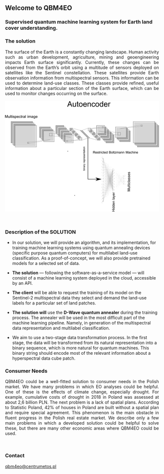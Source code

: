 ## Welcome to QBM4EO

### Supervised quantum machine learning system for Earth land cover understanding.


### The solution 

<div style="text-align: justify"> 
The surface of the Earth is a constantly changing landscape. Human activity such as urban development, agriculture, mining and geoengineering impacts Earth surface significantly. Currently, these changes can be observed from the Earth’s orbit using a multitude of sensors deployed on satellites like the Sentinel constellation. These satellites provide Earth observation information from multispectral sensors. This information can be used to determine land-use classes. These classes provide refined, useful information about a particular section of the Earth surface, which can be used to monitor changes occurring on the surface. 
</div>
&nbsp;
<img title="Autoencoder" alt="Autoencoder" src="img/autoencoder.png" />

&nbsp;

### Description of the SOLUTION 


- In our solution, we will provide an algorithm, and its implementation, for training machine learning systems using quantum annealing devices (specific purpose quantum computers) for multilabel land-use classification. As a proof-of-concept, we will also provide pretrained models for a selected set of data. 

- **The solution** — following the software-as-a-service model — will consist of a machine learning system deployed in the cloud, accessible by an API. 

- **The client** will be able to request the training of its model on the Sentinel-2 multispectral data they select and demand the land-use labels for a particular set of land patches.

- **The solution will** use the **D-Wave quantum annealer** during the training process. The annealer will be used in the most difficult part of the machine learning pipeline. Namely, in generation of the multispectral data representation and multilabel classification. 

- We aim to use a two-stage data transformation process. In the first stage, the data will be transformed from its natural representation into a binary sequence, which is more natural for quantum machines. This binary string should encode most of the relevant information about a hyperspectral data cube patch. 

### Consumer Needs

<div style="text-align: justify"> 
QBM4EO could be a well-fitted solution to consumer needs in the Polish market. We have many problems in which EO analyses could be helpful. One of these is the effects of climate change, especially drought. For example, cumulative costs of drought in 2018 in Poland was assessed at about 2,6 billion PLN. The next problem is a lack of spatial plans. According to Statistic Poland, 42% of houses in Poland are built without a spatial plan and require special agreement. This phenomenon is the main obstacle in fluent progress in the Polish real estate market. We describe only a few main problems in which a developed solution could be helpful to solve these, but there are many other economic areas where QBM4EO could be used.
</div>

&nbsp;

### Contact
 qbm4eo@centrumetos.pl